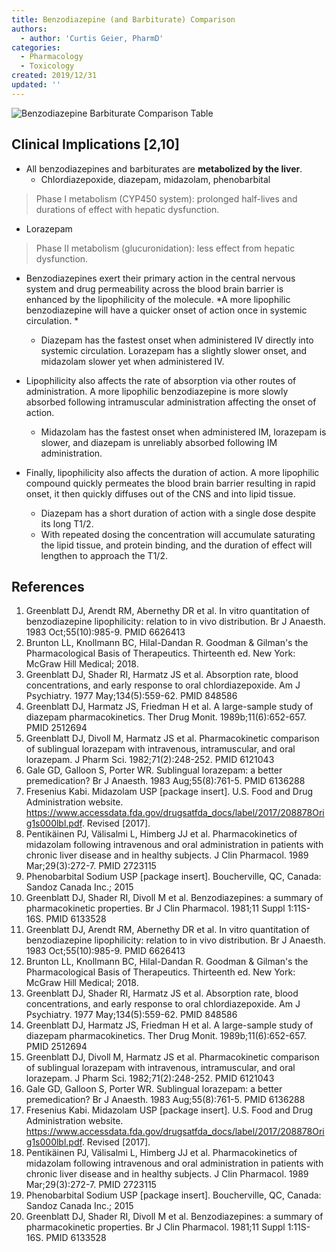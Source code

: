 ```yaml
---
title: Benzodiazepine (and Barbiturate) Comparison
authors:
  - author: 'Curtis Geier, PharmD'
categories:
  - Pharmacology
  - Toxicology
created: 2019/12/31
updated: ''
---
```

![Benzodiazepine Barbiturate Comparison Table](/media/Benzodiazepine-Barbiturate-Comparison-Table.png "Benzodiazepine Barbiturate Comparison Table")

## Clinical Implications [2,10]
* All benzodiazepines and barbiturates are **metabolized by the liver**.
  * Chlordiazepoxide, diazepam, midazolam, phenobarbital 
>Phase I metabolism (CYP450 system): prolonged half-lives and durations of effect with hepatic dysfunction.
  * Lorazepam
>Phase II metabolism (glucuronidation): less effect from hepatic dysfunction.

* Benzodiazepines exert their primary action in the central nervous system and drug permeability across the blood brain barrier is enhanced by the lipophilicity of the molecule. *A more lipophilic benzodiazepine will have a quicker onset of action once in systemic circulation. *
  * Diazepam has the fastest onset when administered IV directly into systemic circulation. Lorazepam has a slightly slower onset, and midazolam slower yet when administered IV.

* Lipophilicity also affects the rate of absorption via other routes of administration. A more lipophilic benzodiazepine is more slowly absorbed following intramuscular administration affecting the onset of action.
  * Midazolam has the fastest onset when administered IM, lorazepam is slower, and diazepam is unreliably absorbed following IM administration.

* Finally, lipophilicity also affects the duration of action. A more lipophilic compound quickly permeates the blood brain barrier resulting in rapid onset, it then quickly diffuses out of the CNS and into lipid tissue.
  * Diazepam has a short duration of action with a single dose despite its long T1/2. 
  * With repeated dosing the concentration will accumulate saturating the lipid tissue, and protein binding, and the duration of effect will lengthen to approach the T1/2.

## References
1.	Greenblatt DJ, Arendt RM, Abernethy DR et al. In vitro quantitation of benzodiazepine lipophilicity: relation to in vivo distribution. Br J Anaesth. 1983 Oct;55(10):985-9. PMID 6626413
2.	Brunton LL, Knollmann BC, Hilal-Dandan R. Goodman & Gilman's the Pharmacological Basis of Therapeutics. Thirteenth ed. New York: McGraw Hill Medical; 2018.
3.	Greenblatt DJ, Shader RI, Harmatz JS et al. Absorption rate, blood concentrations, and early response to oral chlordiazepoxide. Am J Psychiatry. 1977 May;134(5):559-62. PMID 848586
4.	Greenblatt DJ, Harmatz JS, Friedman H et al. A large-sample study of diazepam pharmacokinetics. Ther Drug Monit. 1989b;11(6):652-657. PMID 2512694
5.	Greenblatt DJ, Divoll M, Harmatz JS et al. Pharmacokinetic comparison of sublingual lorazepam with intravenous, intramuscular, and oral lorazepam. J Pharm Sci. 1982;71(2):248-252. PMID 6121043
6.	Gale GD, Galloon S, Porter WR. Sublingual lorazepam: a better premedication? Br J Anaesth. 1983 Aug;55(8):761-5. PMID 6136288
7.	Fresenius Kabi. Midazolam USP [package insert]. U.S. Food and Drug Administration website. https://www.accessdata.fda.gov/drugsatfda_docs/label/2017/208878Orig1s000lbl.pdf. Revised [2017].
8.	Pentikäinen PJ, Välisalmi L, Himberg JJ et al. Pharmacokinetics of midazolam following intravenous and oral administration in patients with chronic liver disease and in healthy subjects. J Clin Pharmacol. 1989 Mar;29(3):272-7. PMID 2723115
9.	Phenobarbital Sodium USP [package insert]. Boucherville, QC, Canada: Sandoz Canada Inc.; 2015
10.	Greenblatt DJ, Shader RI, Divoll M et al. Benzodiazepines: a summary of pharmacokinetic properties. Br J Clin Pharmacol. 1981;11 Suppl 1:11S-16S. PMID 61335281.	Greenblatt DJ, Arendt RM, Abernethy DR et al. In vitro quantitation of benzodiazepine lipophilicity: relation to in vivo distribution. Br J Anaesth. 1983 Oct;55(10):985-9. PMID 6626413
2.	Brunton LL, Knollmann BC, Hilal-Dandan R. Goodman & Gilman's the Pharmacological Basis of Therapeutics. Thirteenth ed. New York: McGraw Hill Medical; 2018.
3.	Greenblatt DJ, Shader RI, Harmatz JS et al. Absorption rate, blood concentrations, and early response to oral chlordiazepoxide. Am J Psychiatry. 1977 May;134(5):559-62. PMID 848586
4.	Greenblatt DJ, Harmatz JS, Friedman H et al. A large-sample study of diazepam pharmacokinetics. Ther Drug Monit. 1989b;11(6):652-657. PMID 2512694
5.	Greenblatt DJ, Divoll M, Harmatz JS et al. Pharmacokinetic comparison of sublingual lorazepam with intravenous, intramuscular, and oral lorazepam. J Pharm Sci. 1982;71(2):248-252. PMID 6121043
6.	Gale GD, Galloon S, Porter WR. Sublingual lorazepam: a better premedication? Br J Anaesth. 1983 Aug;55(8):761-5. PMID 6136288
7.	Fresenius Kabi. Midazolam USP [package insert]. U.S. Food and Drug Administration website. https://www.accessdata.fda.gov/drugsatfda_docs/label/2017/208878Orig1s000lbl.pdf. Revised [2017].
8.	Pentikäinen PJ, Välisalmi L, Himberg JJ et al. Pharmacokinetics of midazolam following intravenous and oral administration in patients with chronic liver disease and in healthy subjects. J Clin Pharmacol. 1989 Mar;29(3):272-7. PMID 2723115
9.	Phenobarbital Sodium USP [package insert]. Boucherville, QC, Canada: Sandoz Canada Inc.; 2015
10.	Greenblatt DJ, Shader RI, Divoll M et al. Benzodiazepines: a summary of pharmacokinetic properties. Br J Clin Pharmacol. 1981;11 Suppl 1:11S-16S. PMID 6133528

